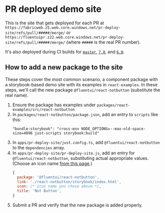 # PR deployed demo site

This is the site that gets deployed for each PR at `https://fabricweb.z5.web.core.windows.net/pr-deploy-site/refs/pull/#####/merge/` or `https://fluentuipr.z22.web.core.windows.net/pr-deploy-site/refs/pull/#####/merge/` (where `#####` is the real PR number).

It's also deployed during CI builds for [`master`](https://fabricweb.z5.web.core.windows.net/pr-deploy-site/refs/heads/master/), [`7.0`](https://fluentuipr.z22.web.core.windows.net/pr-deploy-site/refs/heads/7.0/), and [`6.0`](https://fluentuipr.z22.web.core.windows.net/pr-deploy-site/refs/heads/7.0/).

## How to add a new package to the site

These steps cover the most common scenario, a component package with a storybook-based demo site with its examples in `react-examples`. In these steps, we'll call the new package `@fluentui/react-notbutton` (substitute the real name).

1. Ensure the package has examples under `packages/react-examples/src/react-notbutton`
2. In `packages/react-notbutton/package.json`, add an entry to `scripts` like this:
   ```
   "bundle:storybook": "cross-env NODE_OPTIONS=--max-old-space-size=4096 just-scripts storybook:build"
   ```
3. In `apps/pr-deploy-site/just.config.ts`, add `@fluentui/react-notbutton` to the `dependencies` array.
4. In `apps/pr-deploy-site/pr-deploy-site.js`, add an entry for `@fluentui/react-notbutton`, substituting actual appropriate values. (Choose an icon name [from this page](https://developer.microsoft.com/en-us/fluentui#/styles/web/icons#available-icons).)
   ```js
   {
     package: '@fluentui/react-notbutton',
     link: './react-notbutton/storybook/index.html',
     icon: /* icon name you chose above */,
     title: 'Not Button',
   }
   ```
5. Submit a PR and verify that the new package is added properly.
